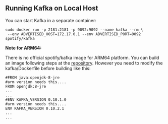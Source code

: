 
## Running Kafka on Local Host

You can start Kafka in a separate container:
```
sudo docker run -p 2181:2181 -p 9092:9092 --name kafka --rm \
 --env ADVERTISED_HOST=172.17.0.1 --env ADVERTISED_PORT=9092 spotify/kafka
```
**Note for ARM64:**

There is no official spotify/kafka image for ARM64 platform.
You can build an image following steps at the [repository](https://github.com/spotify/docker-kafka#build-from-source).
However you need to modify the kafka/Dockerfile before building like this:
```
#FROM java:openjdk-8-jre
#arm version needs this....
FROM openjdk:8-jre
...
...
#ENV KAFKA_VERSION 0.10.1.0
#arm version needs this....
ENV KAFKA_VERSION 0.10.2.1
...
...
```
